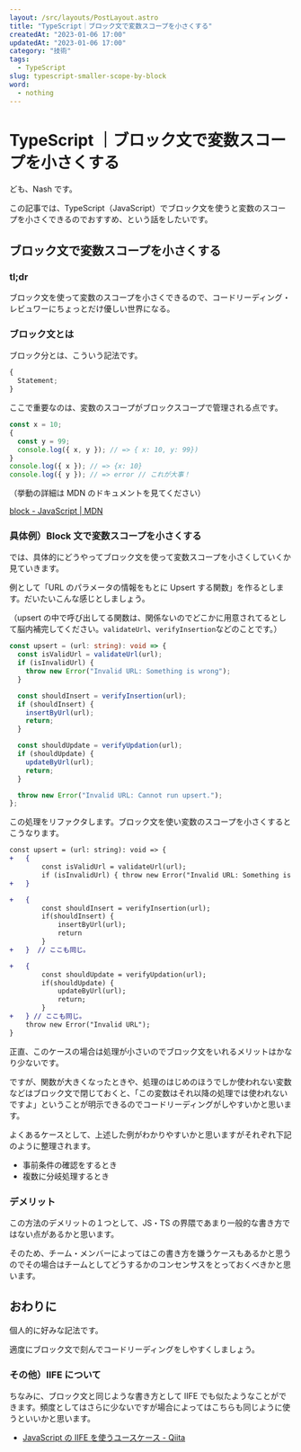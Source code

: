 ```yaml
---
layout: /src/layouts/PostLayout.astro
title: "TypeScript｜ブロック文で変数スコープを小さくする"
createdAt: "2023-01-06 17:00"
updatedAt: "2023-01-06 17:00"
category: "技術"
tags:
  - TypeScript
slug: typescript-smaller-scope-by-block
word:
  - nothing
---
```


# TypeScript ｜ブロック文で変数スコープを小さくする

ども、Nash です。

この記事では、TypeScript（JavaScript）でブロック文を使うと変数のスコープを小さくできるのでおすすめ、という話をしたいです。

## ブロック文で変数スコープを小さくする

### tl;dr

ブロック文を使って変数のスコープを小さくできるので、コードリーディング・レビュワーにちょっとだけ優しい世界になる。

### ブロック文とは

ブロック分とは、こういう記法です。

```ts
{
  Statement;
}
```

ここで重要なのは、変数のスコープがブロックスコープで管理される点です。

```ts
const x = 10;
{
  const y = 99;
  console.log({ x, y }); // => { x: 10, y: 99})
}
console.log({ x }); // => {x: 10}
console.log({ y }); // => error // これが大事！
```

（挙動の詳細は MDN のドキュメントを見てください）

[block - JavaScript | MDN](https://developer.mozilla.org/en-US/docs/Web/JavaScript/Reference/Statements/block)

### 具体例）Block 文で変数スコープを小さくする

では、具体的にどうやってブロック文を使って変数スコープを小さくしていくか見ていきます。

例として「URL のパラメータの情報をもとに Upsert する関数」を作るとします。だいたいこんな感じとしましょう。

（upsert の中で呼び出してる関数は、関係ないのでどこかに用意されてるとして脳内補完してください。`validateUrl`、`verifyInsertion`などのことです。）

```ts
const upsert = (url: string): void => {
  const isValidUrl = validateUrl(url);
  if (isInvalidUrl) {
    throw new Error("Invalid URL: Something is wrong");
  }

  const shouldInsert = verifyInsertion(url);
  if (shouldInsert) {
    insertByUrl(url);
    return;
  }

  const shouldUpdate = verifyUpdation(url);
  if (shouldUpdate) {
    updateByUrl(url);
    return;
  }

  throw new Error("Invalid URL: Cannot run upsert.");
};
```

この処理をリファクタします。ブロック文を使い変数のスコープを小さくするとこうなります。

```diff
const upsert = (url: string): void => {
+	{
		const isValidUrl = validateUrl(url);
		if (isInvalidUrl) { throw new Error("Invalid URL: Something is wrong")}
+	}

+	{
		const shouldInsert = verifyInsertion(url);
		if(shouldInsert) {
			insertByUrl(url);
			return
		}
+	}  // ここも同じ。

+	{
		const shouldUpdate = verifyUpdation(url);
		if(shouldUpdate) {
			updateByUrl(url);
			return;
		}
+	} // ここも同じ。
	throw new Error("Invalid URL");
}
```

正直、このケースの場合は処理が小さいのでブロック文をいれるメリットはかなり少ないです。

ですが、関数が大きくなったときや、処理のはじめのほうでしか使われない変数などはブロック文で閉じておくと、「この変数はそれ以降の処理では使われないですよ」ということが明示できるのでコードリーディングがしやすいかと思います。

よくあるケースとして、上述した例がわかりやすいかと思いますがそれぞれ下記のように整理されます。

- 事前条件の確認をするとき
- 複数に分岐処理するとき

### デメリット

この方法のデメリットの１つとして、JS・TS の界隈であまり一般的な書き方ではない点があるかと思います。

そのため、チーム・メンバーによってはこの書き方を嫌うケースもあるかと思うのでその場合はチームとしてどうするかのコンセンサスをとっておくべきかと思います。

## おわりに

個人的に好みな記法です。

適度にブロック文で刻んでコードリーディングをしやすくしましょう。

### その他）IIFE について

ちなみに、ブロック文と同じような書き方として IIFE でも似たようなことができます。頻度としてはさらに少ないですが場合によってはこちらも同じように使うといいかと思います。

- [JavaScript の IIFE を使うユースケース - Qiita](https://qiita.com/snamiki1212/items/37152d0066c57eb60796)
